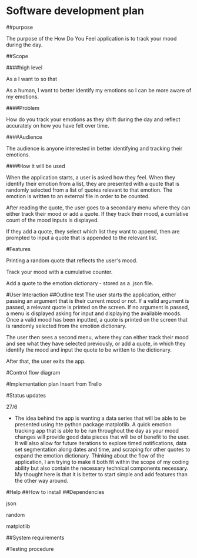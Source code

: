 # Software development plan

##purpose

The purpose of the How Do You Feel application is to track your mood during the day.

##Scope

####high level

As a <ROLE> I want to <DO> so that <BENEFIT>

As a human, I want to better identify my emotions so I can be more aware of my emotions. 

####Problem

How do you track your emotions as they shift during the day and reflect accurately on how you have felt over time.

####Audience

The audience is anyone interested in better identifying and tracking their emotions.

####How it will be used

When the application starts, a user is asked how they feel. When they identify their emotion from a list, they are presented with a quote that is randomly selected from a list of quotes relevant to that emotion. The emotion is written to an external file in order to be counted.

After reading the quote, the user goes to a secondary menu where they can either track their mood or add a quote. If they track their mood, a cumlative count of the mood inputs is displayed. 

If they add a quote, they select which list they want to append, then are prompted to input a quote that is appended to the relevant list.

#Features

Printing a random quote that reflects the user's mood.

Track your mood with a cumulative counter.

Add a quote to the emotion dictionary - stored as a .json file.

#User Interaction
##Outline
test
The user starts the application, either passing an argument that is their current mood or not. If a valid argument is passed, a relevant quote is printed on the screen. If no argument is passed, a menu is displayed asking for input and displaying the available moods. Once a valid mood has been inputted, a quote is printed on the screen that is randomly selected from the emotion dictionary.

The user then sees a second menu, where they can either track their mood and see what they have selected previously, or add a quote, in which they identify the mood and input the quote to be written to the dictionary.

After that, the user exits the app.

#Control flow diagram

#Implementation plan
Insert from Trello

#Status updates

27/6

- The idea behind the app is wanting a data series that will be able to be presented using hte python package matplotlib. A quick emotion tracking app that is able to be run throughout the day as your mood changes will provide good data pieces that will be of benefit to the user. It will also allow for future iterations to explore timed notifications, data set segmentation along dates and time, and scraping for other quotes to expand the emotion dictionary. Thinking about the flow of the application, I am trying to make it both fit within the scope of my coding ability but also contain the necessary technical components necessary. My thought here is that it is better to start simple and add features than the other way around.

#Help
##How to install
##Dependencies

json

random

matplotlib

##System requirements

#Testing procedure




